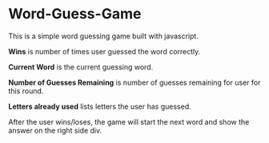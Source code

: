 # Word-Guess-Game

This is a simple word guessing game built with javascript.

**Wins** is number of times user guessed the word correctly.

**Current Word** is the current guessing word.

**Number of Guesses Remaining** is number of guesses remaining for user for this round.

**Letters already used** lists letters the user has guessed.

After the user wins/loses, the game will start the next word and show the answer on the right side div.